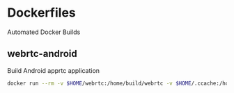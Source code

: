 # Dockerfiles
Automated Docker Builds

## webrtc-android
Build Android apprtc application
```sh
docker run --rm -v $HOME/webrtc:/home/build/webrtc -v $HOME/.ccache:/home/build/.ccache liyin/webrtc-android
```
